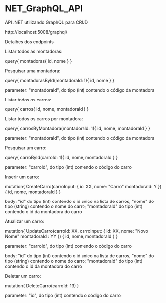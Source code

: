 # NET_GraphQL_API
 API .NET utilizando GraphQL para CRUD

http://localhost:5008/graphql/

Detalhes dos endpoints

Listar todos as montadoras:

query{
  montadoras{
    id,
    nome
  }
}

Pesquisar uma montadora:

query{
  montadorasById(montadoraId: 1){
    id,
    nome
  }
}

parameter: "montadoraId", do tipo (int) contendo o código da montadora

Listar todos os carros:

query{
  carros{
    id,
    nome,
    montadoraId
  }
}

Listar todos os carros por montadora:

query{
  carrosByMontadora(montadoraId: 1){
    id,
    nome,
    montadoraId
  }
}

parameter: "montadoraId", do tipo (int) contendo o código da montadora

Pesquisar um carro:

query{
  carroById(carroId: 1){
    id,
    nome,
    montadoraId
  }
}

parameter: "carroId", do tipo (int) contendo o código do carro

Inserir um carro:

mutation{
  CreateCarro(carroInput: {
    id: XX,
    nome: "Carro"
    montadoraId: Y
  })
  {
    id,
    nome,
    montadoraId
  }
}

body: "id" do tipo (int) contendo o id único na lista de carros, "nome" do tipo (string) contendo o nome do carro; "montadoraId" do tipo (int) contendo o id da montadora do carro

Atualizar um carro:

mutation{
  UpdateCarro(carroId: XX, carroInput:  {
    id: XX,
    nome: "Novo Nome"
    montadoraId : YY
  })
  {
    id,
    nome,
    montadoraId
  }
}

parameter: "carroId", do tipo (int) contendo o código do carro

body: "id" do tipo (int) contendo o id único na lista de carros, "nome" do tipo (string) contendo o nome do carro; "montadoraId" do tipo (int) contendo o id da montadora do carro

Deletar um carro:

mutation{
  DeleteCarro(carroId: 13)
}

parameter: "id", do tipo (int) contendo o código do carro